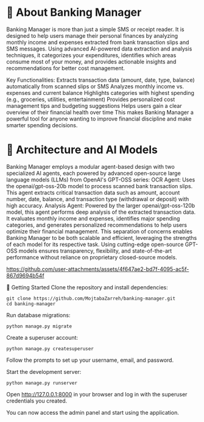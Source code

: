 # 📌 About Banking Manager
Banking Manager is more than just a simple SMS or receipt reader. It is designed to help users manage their personal finances by analyzing monthly income and expenses extracted from bank transaction slips and SMS messages. Using advanced AI-powered data extraction and analysis techniques, it categorizes your expenditures, identifies which areas consume most of your money, and provides actionable insights and recommendations for better cost management.

Key Functionalities:
Extracts transaction data (amount, date, type, balance) automatically from scanned slips or SMS
Analyzes monthly income vs. expenses and current balance
Highlights categories with highest spending (e.g., groceries, utilities, entertainment)
Provides personalized cost management tips and budgeting suggestions
Helps users gain a clear overview of their financial health over time
This makes Banking Manager a powerful tool for anyone wanting to improve financial discipline and make smarter spending decisions.

# 🧠 Architecture and AI Models
Banking Manager employs a modular agent-based design with two specialized AI agents, each powered by advanced open-source large language models (LLMs) from OpenAI's GPT-OSS series:
OCR Agent: Uses the openai/gpt-oss-20b model to process scanned bank transaction slips. This agent extracts critical transaction data such as amount, account number, date, balance, and transaction type (withdrawal or deposit) with high accuracy.
Analysis Agent: Powered by the larger openai/gpt-oss-120b model, this agent performs deep analysis of the extracted transaction data. It evaluates monthly income and expenses, identifies major spending categories, and generates personalized recommendations to help users optimize their financial management.
This separation of concerns enables Banking Manager to be both scalable and efficient, leveraging the strengths of each model for its respective task. Using cutting-edge open-source GPT-OSS models ensures transparency, flexibility, and state-of-the-art performance without reliance on proprietary closed-source models.

https://github.com/user-attachments/assets/4f647ae2-bd7f-4095-ac5f-867d9694b54f

🚀 Getting Started
Clone the repository and install dependencies:
```
git clone https://github.com/MojtabaZarreh/banking-manager.git
cd banking-manager
```
Run database migrations:
```
python manage.py migrate
```
Create a superuser account:
```
python manage.py createsuperuser
```
Follow the prompts to set up your username, email, and password.

Start the development server:
```
python manage.py runserver
```
Open http://127.0.0.1:8000 in your browser and log in with the superuser credentials you created.

You can now access the admin panel and start using the application.


